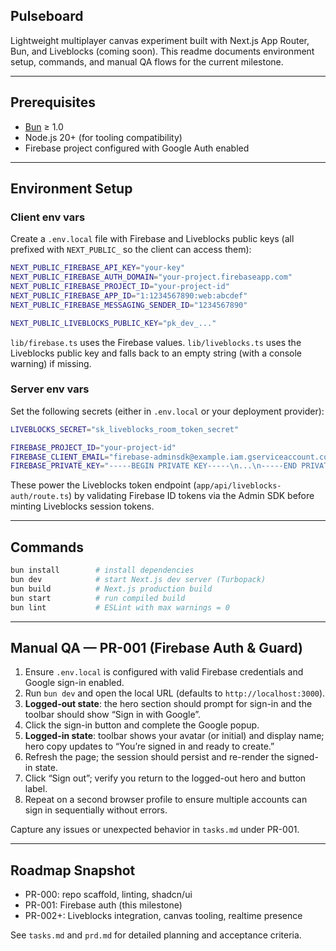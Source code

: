 ## Pulseboard

Lightweight multiplayer canvas experiment built with Next.js App Router, Bun, and Liveblocks (coming soon). This readme documents environment setup, commands, and manual QA flows for the current milestone.

---

## Prerequisites

- [Bun](https://bun.sh/) ≥ 1.0
- Node.js 20+ (for tooling compatibility)
- Firebase project configured with Google Auth enabled

---

## Environment Setup

### Client env vars

Create a `.env.local` file with Firebase and Liveblocks public keys (all prefixed with `NEXT_PUBLIC_` so the client can access them):

```bash
NEXT_PUBLIC_FIREBASE_API_KEY="your-key"
NEXT_PUBLIC_FIREBASE_AUTH_DOMAIN="your-project.firebaseapp.com"
NEXT_PUBLIC_FIREBASE_PROJECT_ID="your-project-id"
NEXT_PUBLIC_FIREBASE_APP_ID="1:1234567890:web:abcdef"
NEXT_PUBLIC_FIREBASE_MESSAGING_SENDER_ID="1234567890"

NEXT_PUBLIC_LIVEBLOCKS_PUBLIC_KEY="pk_dev_..."
```

`lib/firebase.ts` uses the Firebase values. `lib/liveblocks.ts` uses the Liveblocks public key and falls back to an empty string (with a console warning) if missing.

### Server env vars

Set the following secrets (either in `.env.local` or your deployment provider):

```bash
LIVEBLOCKS_SECRET="sk_liveblocks_room_token_secret"

FIREBASE_PROJECT_ID="your-project-id"
FIREBASE_CLIENT_EMAIL="firebase-adminsdk@example.iam.gserviceaccount.com"
FIREBASE_PRIVATE_KEY="-----BEGIN PRIVATE KEY-----\n...\n-----END PRIVATE KEY-----\n"
```

These power the Liveblocks token endpoint (`app/api/liveblocks-auth/route.ts`) by validating Firebase ID tokens via the Admin SDK before minting Liveblocks session tokens.

---

## Commands

```bash
bun install        # install dependencies
bun dev            # start Next.js dev server (Turbopack)
bun build          # Next.js production build
bun start          # run compiled build
bun lint           # ESLint with max warnings = 0
```

---

## Manual QA — PR-001 (Firebase Auth & Guard)

1. Ensure `.env.local` is configured with valid Firebase credentials and Google sign-in enabled.
2. Run `bun dev` and open the local URL (defaults to `http://localhost:3000`).
3. **Logged-out state**: the hero section should prompt for sign-in and the toolbar should show “Sign in with Google”.
4. Click the sign-in button and complete the Google popup.
5. **Logged-in state**: toolbar shows your avatar (or initial) and display name; hero copy updates to “You’re signed in and ready to create.”
6. Refresh the page; the session should persist and re-render the signed-in state.
7. Click “Sign out”; verify you return to the logged-out hero and button label.
8. Repeat on a second browser profile to ensure multiple accounts can sign in sequentially without errors.

Capture any issues or unexpected behavior in `tasks.md` under PR-001.

---

## Roadmap Snapshot

- PR-000: repo scaffold, linting, shadcn/ui
- PR-001: Firebase auth (this milestone)
- PR-002+: Liveblocks integration, canvas tooling, realtime presence

See `tasks.md` and `prd.md` for detailed planning and acceptance criteria.
